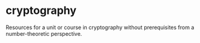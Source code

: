 # cryptography
Resources for a unit or course in cryptography without prerequisites from a number-theoretic perspective.
